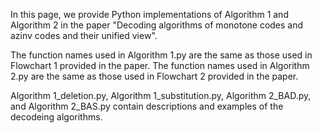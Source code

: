 In this page, we provide Python implementations of Algorithm 1 and Algorithm 2 
in the paper "Decoding algorithms of monotone codes and azinv codes and their unified view". 

The function names used in Algorithm 1.py are the same as those used in Flowchart 1 provided in the paper. 
The function names used in Algorithm 2.py are the same as those used in Flowchart 2 provided in the paper.

Algorithm 1_deletion.py, Algorithm 1_substitution.py, Algorithm 2_BAD.py, and Algorithm 2_BAS.py contain descriptions and examples of the decodeing algorithms.
